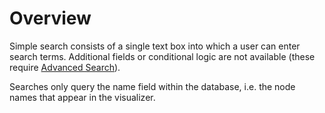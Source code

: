 # Overview

Simple search consists of a single text box into which a user can enter search terms. Additional fields or conditional logic are not available (these require [Advanced Search](documentation/advanced-search/overview.md "Advanced Search")). 

Searches only query the name field within the database, i.e. the node names that appear in the visualizer. 